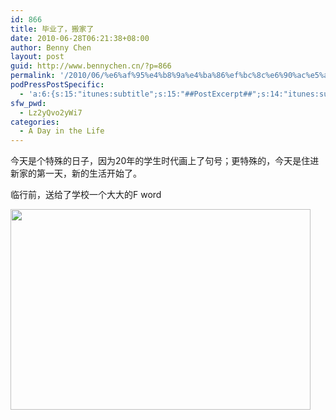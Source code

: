 ```yaml
---
id: 866
title: 毕业了，搬家了
date: 2010-06-28T06:21:38+08:00
author: Benny Chen
layout: post
guid: http://www.bennychen.cn/?p=866
permalink: '/2010/06/%e6%af%95%e4%b8%9a%e4%ba%86%ef%bc%8c%e6%90%ac%e5%ae%b6%e4%ba%86/'
podPressPostSpecific:
  - 'a:6:{s:15:"itunes:subtitle";s:15:"##PostExcerpt##";s:14:"itunes:summary";s:15:"##PostExcerpt##";s:15:"itunes:keywords";s:17:"##WordPressCats##";s:13:"itunes:author";s:10:"##Global##";s:15:"itunes:explicit";s:7:"Default";s:12:"itunes:block";s:7:"Default";}'
sfw_pwd:
  - Lz2yQvo2yWi7
categories:
  - A Day in the Life
---
```

今天是个特殊的日子，因为20年的学生时代画上了句号；更特殊的，今天是住进新家的第一天，新的生活开始了。

临行前，送给了学校一个大大的F word

<a href="http://www.bennychen.cn/wp-content/uploads/2010/06/F4398C4BCE083D3B2FCE16FDE198A74E_800.jpg" class="highslide-image" onclick="return hs.expand(this);"><img class="size-full wp-image-871 alignnone" title="毕业照f word" src="http://www.bennychen.cn/wp-content/uploads/2010/06/F4398C4BCE083D3B2FCE16FDE198A74E_800.jpg" alt="" width="480" height="321" srcset="http://www.bennychen.cn/wp-content/uploads/2010/06/F4398C4BCE083D3B2FCE16FDE198A74E_800.jpg 800w, http://www.bennychen.cn/wp-content/uploads/2010/06/F4398C4BCE083D3B2FCE16FDE198A74E_800-300x200.jpg 300w, http://www.bennychen.cn/wp-content/uploads/2010/06/F4398C4BCE083D3B2FCE16FDE198A74E_800-448x300.jpg 448w" sizes="(max-width: 480px) 100vw, 480px" /></a>